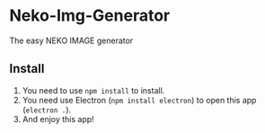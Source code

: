 # Neko-Img-Generator
The easy NEKO IMAGE generator

## Install
1. You need to use `npm install` to install.
2. You need use Electron (`npm install electron`) to open this app (`electron .`).
3. And enjoy this app!
